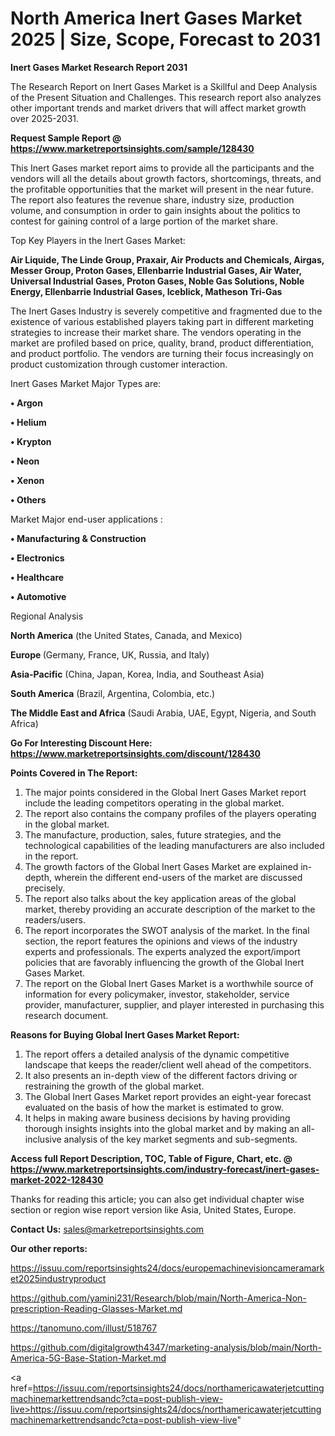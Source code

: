 # North America Inert Gases Market 2025 | Size, Scope, Forecast to 2031

<strong>Inert Gases Market Research Report 2031</strong>

The Research Report on Inert Gases Market is a Skillful and Deep Analysis of the Present Situation and Challenges. This research report also analyzes other important trends and market drivers that will affect market growth over 2025-2031.

<strong>Request Sample Report @ <a href=https://www.marketreportsinsights.com/sample/128430>https://www.marketreportsinsights.com/sample/128430</a></strong>

This Inert Gases market report aims to provide all the participants and the vendors will all the details about growth factors, shortcomings, threats, and the profitable opportunities that the market will present in the near future. The report also features the revenue share, industry size, production volume, and consumption in order to gain insights about the politics to contest for gaining control of a large portion of the market share.

Top Key Players in the Inert Gases Market:

<strong>Air Liquide, The Linde Group, Praxair, Air Products and Chemicals, Airgas, Messer Group, Proton Gases, Ellenbarrie Industrial Gases, Air Water, Universal Industrial Gases, Proton Gases, Noble Gas Solutions, Noble Energy, Ellenbarrie Industrial Gases, Iceblick, Matheson Tri-Gas</strong>

The Inert Gases Industry is severely competitive and fragmented due to the existence of various established players taking part in different marketing strategies to increase their market share. The vendors operating in the market are profiled based on price, quality, brand, product differentiation, and product portfolio. The vendors are turning their focus increasingly on product customization through customer interaction.

Inert Gases Market Major Types are:

<strong>• Argon

• Helium

• Krypton

• Neon

• Xenon

• Others</strong>

Market Major end-user applications :

<strong>• Manufacturing & Construction

• Electronics

• Healthcare

• Automotive</strong>

Regional Analysis

</u><strong><b>North America</b></strong> (the United States, Canada, and Mexico)

<strong><b>Europe </b></strong>(Germany, France, UK, Russia, and Italy)

<strong><b>Asia-Pacific</b></strong> (China, Japan, Korea, India, and Southeast Asia)

<strong><b>South America</b></strong> (Brazil, Argentina, Colombia, etc.)

<strong><b>The Middle East and Africa</b></strong> (Saudi Arabia, UAE, Egypt, Nigeria, and South Africa)

<strong>Go For Interesting Discount Here: <a href=https://www.marketreportsinsights.com/discount/128430>https://www.marketreportsinsights.com/discount/128430</a></strong>

<strong>Points Covered in The Report:</strong>
<ol>
  <li>The major points considered in the Global Inert Gases Market report include the leading competitors operating in the global market.</li>
  <li>The report also contains the company profiles of the players operating in the global market.</li>
  <li>The manufacture, production, sales, future strategies, and the technological capabilities of the leading manufacturers are also included in the report.</li>
  <li>The growth factors of the Global Inert Gases Market are explained in-depth, wherein the different end-users of the market are discussed precisely.</li>
  <li>The report also talks about the key application areas of the global market, thereby providing an accurate description of the market to the readers/users.</li>
  <li>The report incorporates the SWOT analysis of the market. In the final section, the report features the opinions and views of the industry experts and professionals. The experts analyzed the export/import policies that are favorably influencing the growth of the Global Inert Gases Market.</li>
  <li>The report on the Global Inert Gases Market is a worthwhile source of information for every policymaker, investor, stakeholder, service provider, manufacturer, supplier, and player interested in purchasing this research document.</li>
</ol>
<strong>Reasons for Buying Global Inert Gases Market Report:</strong>

<ol>
  <li>The report offers a detailed analysis of the dynamic competitive landscape that keeps the reader/client well ahead of the competitors.</li>
  <li>It also presents an in-depth view of the different factors driving or restraining the growth of the global market.</li>
  <li>The Global Inert Gases Market report provides an eight-year forecast evaluated on the basis of how the market is estimated to grow.</li>
  <li>It helps in making aware business decisions by having providing thorough insights insights into the global market and by making an all-inclusive analysis of the key market segments and sub-segments.</li>
</ol>
<strong>Access full Report Description, TOC, Table of Figure, Chart, etc. @ <a href=https://www.marketreportsinsights.com/industry-forecast/inert-gases-market-2022-128430>https://www.marketreportsinsights.com/industry-forecast/inert-gases-market-2022-128430</a></strong>


Thanks for reading this article; you can also get individual chapter wise section or region wise report version like Asia, United States, Europe.

<strong>Contact Us:</strong>
sales@marketreportsinsights.com

<strong>Our other reports:</strong>

<a href=https://issuu.com/reportsinsights24/docs/europemachinevisioncameramarket2025industryproduct>https://issuu.com/reportsinsights24/docs/europemachinevisioncameramarket2025industryproduct</a>

<a href=https://github.com/yamini231/Research/blob/main/North-America-Non-prescription-Reading-Glasses-Market.md>https://github.com/yamini231/Research/blob/main/North-America-Non-prescription-Reading-Glasses-Market.md</a>

<a href=https://tanomuno.com/illust/518767>https://tanomuno.com/illust/518767</a>

<a href=https://github.com/digitalgrowth4347/marketing-analysis/blob/main/North-America-5G-Base-Station-Market.md>https://github.com/digitalgrowth4347/marketing-analysis/blob/main/North-America-5G-Base-Station-Market.md</a>

<a href=https://issuu.com/reportsinsights24/docs/northamericawaterjetcuttingmachinemarkettrendsandc?cta=post-publish-view-live>https://issuu.com/reportsinsights24/docs/northamericawaterjetcuttingmachinemarkettrendsandc?cta=post-publish-view-live</a>"
